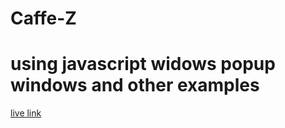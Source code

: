 # Caffe-Z
# using javascript widows popup windows and other examples
[live link](https://mothana404.github.io/Caffe-Z/)